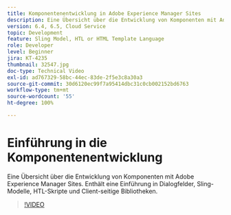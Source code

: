 ```yaml
---
title: Komponentenentwicklung in Adobe Experience Manager Sites
description: Eine Übersicht über die Entwicklung von Komponenten mit Adobe Experience Manager Sites. Enthält eine Einführung in Dialogfelder, Sling-Modelle, HTL-Skripte und Client-seitige Bibliotheken.
version: 6.4, 6.5, Cloud Service
topic: Development
feature: Sling Model, HTL or HTML Template Language
role: Developer
level: Beginner
jira: KT-4235
thumbnail: 32547.jpg
doc-type: Technical Video
exl-id: ad767329-58bc-44ec-83de-2f5e3c8a30a3
source-git-commit: 30d6120ec99f7a95414dbc31c0cb002152bd6763
workflow-type: tm+mt
source-wordcount: '55'
ht-degree: 100%

---
```


# Einführung in die Komponentenentwicklung

Eine Übersicht über die Entwicklung von Komponenten mit Adobe Experience Manager Sites. Enthält eine Einführung in Dialogfelder, Sling-Modelle, HTL-Skripte und Client-seitige Bibliotheken.

>[!VIDEO](https://video.tv.adobe.com/v/32547?quality=12&learn=on)
